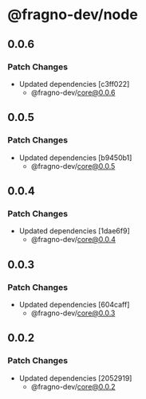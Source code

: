 # @fragno-dev/node

## 0.0.6

### Patch Changes

- Updated dependencies [c3ff022]
  - @fragno-dev/core@0.0.6

## 0.0.5

### Patch Changes

- Updated dependencies [b9450b1]
  - @fragno-dev/core@0.0.5

## 0.0.4

### Patch Changes

- Updated dependencies [1dae6f9]
  - @fragno-dev/core@0.0.4

## 0.0.3

### Patch Changes

- Updated dependencies [604caff]
  - @fragno-dev/core@0.0.3

## 0.0.2

### Patch Changes

- Updated dependencies [2052919]
  - @fragno-dev/core@0.0.2
